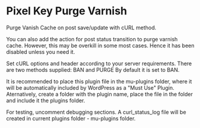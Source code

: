 # Pixel Key Purge Varnish
 Purge Vanish Cache on post save/update with cURL method.

 You can also add the action for post status transition to purge varnish cache. However, this may be overkill in some most cases. Hence it has been disabled unless you need it.

 Set cURL options and header according to your server requirements.
 There are two methods supplied: BAN and PURGE
 By default it is set to BAN.

 It is recommended to place this plugin file in the mu-plugins folder, where it will be automatically included by WordPress as a "Must Use" Plugin. Aternatively, create a folder with the plugin name, place the file in the folder and include it the plugins folder.

 For testing, uncomment debugging sections. A curl_status_log file will be created in current plugins folder - mu-plugins folder.




